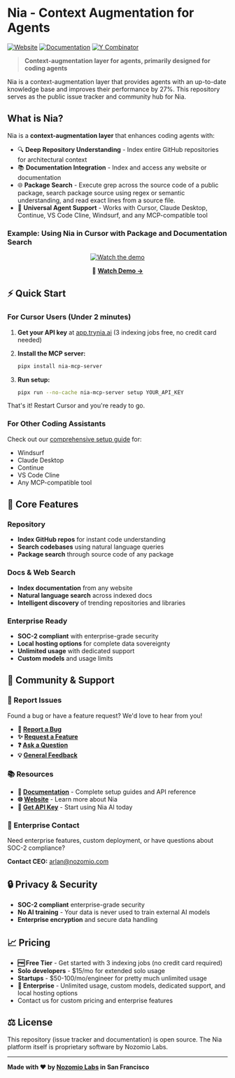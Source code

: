 # Nia - Context Augmentation for Agents

[![Website](https://img.shields.io/badge/Website-trynia.ai-blue)](https://trynia.ai)
[![Documentation](https://img.shields.io/badge/Docs-docs.trynia.ai-green)](https://docs.trynia.ai)
[![Y Combinator](https://img.shields.io/badge/Y%20Combinator-S25-orange)](https://www.ycombinator.com/companies/nozomio)

> **Context-augmentation layer for agents, primarily designed for coding agents**

Nia is a context-augmentation layer that provides agents with an up-to-date knowledge base and improves their performance by 27%. This repository serves as the public issue tracker and community hub for Nia.

## What is Nia?

Nia is a **context-augmentation layer** that enhances coding agents with:

- 🔍 **Deep Repository Understanding** - Index entire GitHub repositories for architectural context
- 📚 **Documentation Integration** - Index and access any website or documentation
- 🌐 **Package Search** - Execute grep across the source code of a public package, search package source using regex or semantic understanding, and read exact lines from a source file.
- 🔧 **Universal Agent Support** - Works with Cursor, Claude Desktop, Continue, VS Code Cline, Windsurf, and any MCP-compatible tool

### Example: Using Nia in Cursor with Package and Documentation Search

<div align="center">

[![Watch the demo](https://img.youtube.com/vi/NnxppAg4yBo/0.jpg)](https://www.youtube.com/watch?v=NnxppAg4yBo)

🎥 **[Watch Demo →](https://www.youtube.com/watch?v=NnxppAg4yBo)**

</div>

## ⚡ Quick Start

### For Cursor Users (Under 2 minutes)

1. **Get your API key** at [app.trynia.ai](https://app.trynia.ai) (3 indexing jobs free, no credit card needed)

2. **Install the MCP server:**
   ```bash
   pipx install nia-mcp-server
   ```

3. **Run setup:**
   ```bash
   pipx run --no-cache nia-mcp-server setup YOUR_API_KEY
   ```

That's it! Restart Cursor and you're ready to go.

### For Other Coding Assistants

Check out our [comprehensive setup guide](https://docs.trynia.ai) for:
- Windsurf
- Claude Desktop
- Continue
- VS Code Cline
- Any MCP-compatible tool

## 🔧 Core Features

### Repository
- **Index GitHub repos** for instant code understanding
- **Search codebases** using natural language queries
- **Package search** through source code of any package

### Docs & Web Search
- **Index documentation** from any website
- **Natural language search** across indexed docs
- **Intelligent discovery** of trending repositories and libraries

### Enterprise Ready
- **SOC-2 compliant** with enterprise-grade security
- **Local hosting options** for complete data sovereignty
- **Unlimited usage** with dedicated support
- **Custom models** and usage limits

## 🤝 Community & Support

### 📝 Report Issues
Found a bug or have a feature request? We'd love to hear from you!

- **🐛 [Report a Bug](../../issues/new?assignees=&labels=bug&template=bug_report.md)**
- **✨ [Request a Feature](../../issues/new?assignees=&labels=enhancement&template=feature_request.md)**
- **❓ [Ask a Question](../../issues/new?assignees=&labels=question&template=question.md)**
- **💡 [General Feedback](../../issues/new?assignees=&labels=feedback&template=general_feedback.md)**

### 📚 Resources

- **📖 [Documentation](https://docs.trynia.ai)** - Complete setup guides and API reference
- **🌐 [Website](https://trynia.ai)** - Learn more about Nia
- **🔑 [Get API Key](https://app.trynia.ai)** - Start using Nia AI today

### 🏢 Enterprise Contact

Need enterprise features, custom deployment, or have questions about SOC-2 compliance?

**Contact CEO:** [arlan@nozomio.com](mailto:arlan@nozomio.com)

## 🔒 Privacy & Security

- **SOC-2 compliant** enterprise-grade security
- **No AI training** - Your data is never used to train external AI models
- **Enterprise encryption** and secure data handling

## 📈 Pricing

- **🆓 Free Tier** - Get started with 3 indexing jobs (no credit card required)
- **Solo developers** - $15/mo for extended solo usage
- **Startups** - $50-100/mo/engineer for pretty much unlimited usage
- **💼 Enterprise** - Unlimited usage, custom models, dedicated support, and local hosting options
- Contact us for custom pricing and enterprise features

## ⚖️ License

This repository (issue tracker and documentation) is open source. The Nia platform itself is proprietary software by Nozomio Labs.

---

**Made with ❤️ by [Nozomio Labs](https://nozomio.com) in San Francisco**
